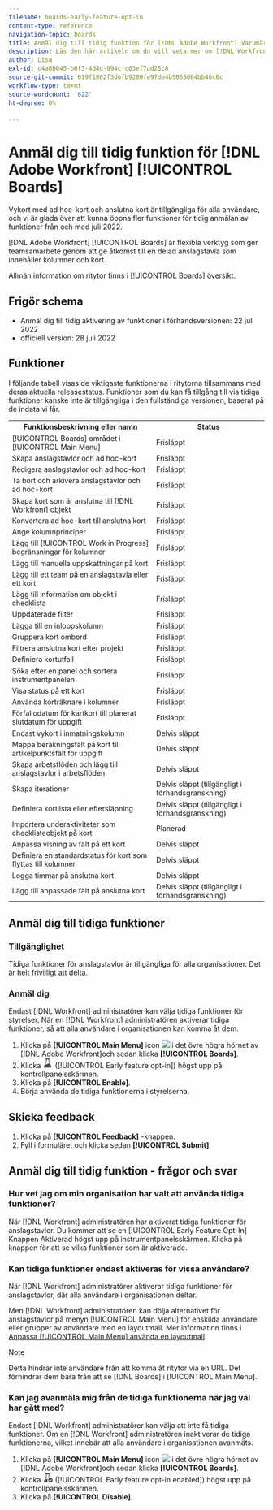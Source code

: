 ```yaml
---
filename: boards-early-feature-opt-in
content-type: reference
navigation-topic: boards
title: Anmäl dig till tidig funktion för [!DNL Adobe Workfront] Varumärkena
description: Läs den här artikeln om du vill veta mer om [!DNL Workfront Boards] tidig anmälan av funktioner.
author: Lisa
exl-id: c4a6b045-b0f3-4d4d-994c-c03ef7ad25c8
source-git-commit: 619f1862f3d6fb9280fe97de4b5055d64bb46c6c
workflow-type: tm+mt
source-wordcount: '622'
ht-degree: 0%

---
```


# Anmäl dig till tidig funktion för [!DNL Adobe Workfront] [!UICONTROL Boards]

Vykort med ad hoc-kort och anslutna kort är tillgängliga för alla användare, och vi är glada över att kunna öppna fler funktioner för tidig anmälan av funktioner från och med juli 2022.

[!DNL Adobe Workfront] [!UICONTROL Boards] är flexibla verktyg som ger teamsamarbete genom att ge åtkomst till en delad anslagstavla som innehåller kolumner och kort.

Allmän information om ritytor finns i [[!UICONTROL Boards] översikt](/help/quicksilver/agile/boards-overview.md).

## Frigör schema

* Anmäl dig till tidig aktivering av funktioner i förhandsversionen: 22 juli 2022
* officiell version: 28 juli 2022

## Funktioner

I följande tabell visas de viktigaste funktionerna i ritytorna tillsammans med deras aktuella releasestatus. Funktioner som du kan få tillgång till via tidiga funktioner kanske inte är tillgängliga i den fullständiga versionen, baserat på de indata vi får.

<table style="table-layout:auto"> 
 <tbody> 
  <tr> 
   <th><strong>Funktionsbeskrivning eller namn</strong></th>
   <th><strong>Status</strong></th> 
  </tr>
  <tr>
   <td>[!UICONTROL Boards] området i [!UICONTROL Main Menu]</td>
   <td>Frisläppt</td>
  </tr>
    <tr>
   <td>Skapa anslagstavlor och ad hoc-kort</td>
   <td>Frisläppt</td>
  </tr>
  <tr>
   <td>Redigera anslagstavlor och ad hoc-kort</td>
   <td>Frisläppt</td>
  </tr>
  <tr>
   <td>Ta bort och arkivera anslagstavlor och ad hoc-kort</td>
   <td>Frisläppt</td>
  </tr>
  <tr>
   <td>Skapa kort som är anslutna till [!DNL Workfront] objekt</td>
   <td>Frisläppt</td>
  </tr>
  <tr>
   <td>Konvertera ad hoc-kort till anslutna kort</td>
   <td>Frisläppt</td>
  </tr>
  <tr>
   <td>Ange kolumnprinciper</td>
   <td>Frisläppt</td>
  </tr>
  <tr>
   <td>Lägg till [!UICONTROL Work in Progress] begränsningar för kolumner</td>
   <td>Frisläppt</td>
  </tr>
  <tr>
   <td>Lägg till manuella uppskattningar på kort</td>
   <td>Frisläppt</td>
  </tr>
  <tr>
   <td>Lägg till ett team på en anslagstavla eller ett kort</td>
   <td>Frisläppt</td>
  </tr>
  <tr>
   <td>Lägg till information om objekt i checklista</td>
   <td>Frisläppt</td>
  </tr>
  <tr>
   <td>Uppdaterade filter</td>
   <td>Frisläppt</td>
  </tr>
  <tr>
   <td>Lägga till en inloppskolumn</td>
   <td>Frisläppt</td>
  </tr>
  <tr>
   <td>Gruppera kort ombord</td>
   <td>Frisläppt</td>
  </tr>
  <tr>
   <td>Filtrera anslutna kort efter projekt</td>
   <td>Frisläppt</td>
  </tr>
  <tr>
   <td>Definiera kortutfall</td>
   <td>Frisläppt</td>
  </tr>
  <tr>
   <td>Söka efter en panel och sortera instrumentpanelen</td>
   <td>Frisläppt</td>
  </tr>
  <tr>
   <td>Visa status på ett kort</td>
   <td>Frisläppt</td>
  </tr>
  <tr>
   <td>Använda korträknare i kolumner</td>
   <td>Frisläppt</td>
  </tr>
  <tr>
   <td>Förfallodatum för kartkort till planerat slutdatum för uppgift</td>
   <td>Frisläppt</td>
  </tr>
  <tr>
   <td>Endast vykort i inmatningskolumn</td>
   <td>Delvis släppt</td>
  </tr>
  <tr>
   <td>Mappa beräkningsfält på kort till artikelpunktsfält för uppgift</td>
   <td>Delvis släppt</td>
  </tr>
  <tr>
   <td>Skapa arbetsflöden och lägg till anslagstavlor i arbetsflöden</td>
   <td>Delvis släppt</td>
  </tr>
  <tr>
   <td>Skapa iterationer</td>
   <td>Delvis släppt (tillgängligt i förhandsgranskning)</td>
  </tr>
  <tr>
   <td>Definiera kortlista eller eftersläpning</td>
   <td>Delvis släppt (tillgängligt i förhandsgranskning)</td>
  </tr>
  <tr>
   <td>Importera underaktiviteter som checklisteobjekt på kort</td>
   <td>Planerad</td>
  </tr>
  <tr>
   <td>Anpassa visning av fält på ett kort</td>
   <td>Delvis släppt</td>
  </tr>  
  <tr>
   <td>Definiera en standardstatus för kort som flyttas till kolumner</td>
   <td>Delvis släppt</td>
  </tr>
  <tr>
   <td>Logga timmar på anslutna kort</td>
   <td>Delvis släppt</td>
  </tr>
  <tr>
   <td>Lägg till anpassade fält på anslutna kort</td>
   <td>Delvis släppt (tillgängligt i förhandsgranskning)</td>
  </tr>
 </tbody> 
</table>

## Anmäl dig till tidiga funktioner

### Tillgänglighet

Tidiga funktioner för anslagstavlor är tillgängliga för alla organisationer. Det är helt frivilligt att delta.

### Anmäl dig

Endast [!DNL Workfront] administratörer kan välja tidiga funktioner för styrelser. När en [!DNL Workfront] administratören aktiverar tidiga funktioner, så att alla användare i organisationen kan komma åt dem.

1. Klicka på **[!UICONTROL Main Menu]** icon ![](assets/main-menu-icon.png) i det övre högra hörnet av [!DNL Adobe Workfront]och sedan klicka **[!UICONTROL Boards]**.
1. Klicka ![Anmäl dig till tidig funktion](assets/early-feature-opt-in-not-enabled.png) ([!UICONTROL Early feature opt-in]) högst upp på kontrollpanelsskärmen.
1. Klicka på **[!UICONTROL Enable]**.
1. Börja använda de tidiga funktionerna i styrelserna.

## Skicka feedback

1. Klicka på **[!UICONTROL Feedback]** -knappen.
1. Fyll i formuläret och klicka sedan **[!UICONTROL Submit]**.

## Anmäl dig till tidig funktion - frågor och svar

### Hur vet jag om min organisation har valt att använda tidiga funktioner?

När [!DNL Workfront] administratören har aktiverat tidiga funktioner för anslagstavlor. Du kommer att se en [!UICONTROL Early Feature Opt-In] Knappen Aktiverad högst upp på instrumentpanelsskärmen. Klicka på knappen för att se vilka funktioner som är aktiverade.

### Kan tidiga funktioner endast aktiveras för vissa användare?

När [!DNL Workfront] administratörer aktiverar tidiga funktioner för anslagstavlor, där alla användare i organisationen deltar.

Men [!DNL Workfront] administratören kan dölja alternativet för anslagstavlor på menyn [!UICONTROL Main Menu] för enskilda användare eller grupper av användare med en layoutmall. Mer information finns i [Anpassa [!UICONTROL Main Menu] använda en layoutmall](/help/quicksilver/administration-and-setup/customize-workfront/use-layout-templates/customize-main-menu.md).

>[!NOTE]
>
>Detta hindrar inte användare från att komma åt ritytor via en URL. Det förhindrar dem bara från att se [!DNL Boards] i [!UICONTROL Main Menu].

### Kan jag avanmäla mig från de tidiga funktionerna när jag väl har gått med?

Endast [!DNL Workfront] administratörer kan välja att inte få tidiga funktioner. Om en [!DNL Workfront] administratören inaktiverar de tidiga funktionerna, vilket innebär att alla användare i organisationen avanmäts.

1. Klicka på **[!UICONTROL Main Menu]** icon ![](assets/main-menu-icon.png) i det övre högra hörnet av [!DNL Adobe Workfront]och sedan klicka **[!UICONTROL Boards]**.
1. Klicka ![Anmäl dig till tidig funktion aktiverat](assets/early-feature-opt-in-enabled.png) ([!UICONTROL Early feature opt-in enabled]) högst upp på kontrollpanelsskärmen.
1. Klicka på **[!UICONTROL Disable]**.
